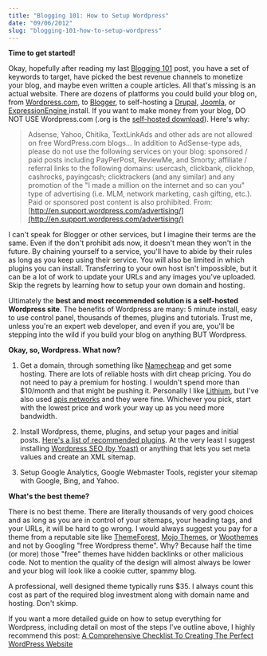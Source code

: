 ```yaml
---
title: "Blogging 101: How to Setup Wordpress"
date: "09/06/2012"
slug: "blogging-101-how-to-setup-wordpress"
---
```


**Time to get started!**

Okay, hopefully after reading my last [Blogging 101](http://simpixelated.com/introduction-to-blogging-choosing-the-right-keywords/ "Introduction to Blogging: Choosing the Right Keywords") post, you have a set of keywords to target, have picked the best revenue channels to monetize your blog, and maybe even written a couple articles. All that's missing is an actual website. There are dozens of platforms you could build your blog on, from [Wordpress.com](http://www.wordpress.com), to [Blogger](http://www.blogger.com), to self-hosting a [Drupal](http://www.drupal.org), [Joomla](http://www.joomla.org), or [ExpressionEngine ](http://www.expressionengine.com)install. If you want to make money from your blog, DO NOT USE Wordpress.com (.org is the [self-hosted download](http://www.wordpress.org)). Here's why:
> Adsense, Yahoo, Chitika, TextLinkAds and other ads are not allowed on free WordPress.com blogs... In addition to AdSense-type ads, please do not use the following services on your blog: sponsored / paid posts including PayPerPost, ReviewMe, and Smorty; affiliate / referral links to the following domains: usercash, clickbank, clickhop, cashrocks, payingcash; clicktrackers (and any similar) and any promotion of the "I made a million on the internet and so can you" type of advertising (i.e. MLM, network marketing, cash gifting, etc.). Paid or sponsored post content is also prohibited.
From: [http://en.support.wordpress.com/advertising/](http://en.support.wordpress.com/advertising/)

I can't speak for Blogger or other services, but I imagine their terms are the same. Even if the don't prohibit ads now, it doesn't mean they won't in the future. By chaining yourself to a service, you'll have to abide by their rules as long as you keep using their service. You will also be limited in which plugins you can install. Transferring to your own host isn't impossible, but it can be a lot of work to update your URLs and any images you've uploaded. Skip the regrets by learning how to setup your own domain and hosting.

Ultimately the **best and most recommended solution is a self-hosted Wordpress site**. The benefits of Wordpress are many: 5 minute install, easy to use control panel, thousands of themes, plugins and tutorials. Trust me, unless you're an expert web developer, and even if you are, you'll be stepping into the wild if you build your blog on anything BUT Wordpress.

**Okay, so, Wordpress. What now?**

1. Get a domain, through something like [Namecheap](http://www.namecheap.com/) and get some hosting. There are lots of reliable hosts with dirt cheap pricing. You do not need to pay a premium for hosting. I wouldn't spend more than $10/month and that might be pushing it. Personally I like [Lithium](http://forums.somethingawful.com/showthread.php?threadid=2818800), but I've also used [apis networks](http://forums.somethingawful.com/showthread.php?threadid=577837) and they were fine. Whichever you pick, start with the lowest price and work your way up as you need more bandwidth.

2. Install Wordpress, theme, plugins, and setup your pages and initial posts. [Here's a list of recommended plugins](https://github.com/retlehs/roots/wiki/Plugins). At the very least I suggest installing [Wordpress SEO (by Yoast)](http://yoast.com/wordpress/seo/) or anything that lets you set meta values and create an XML sitemap.

3. Setup Google Analytics, Google Webmaster Tools, register your sitemap with Google, Bing, and Yahoo.

**What's the best theme?**

There is no best theme. There are literally thousands of very good choices and as long as you are in control of your sitemaps, your heading tags, and your URLs, it will be hard to go wrong. I would always suggest you pay for a theme from a reputable site like [ThemeForest](http://themeforest.net), [Mojo Themes](http://mojo-themes.com), or [Woothemes](http://woothemes.com) and not by Googling "free Wordpress theme". Why? Because half the time (or more) those "free" themes have hidden backlinks or other malicious code. Not to mention the quality of the design will almost always be lower and your blog will look like a cookie cutter, spammy blog.

A professional, well designed theme typically runs $35. I always count this cost as part of the required blog investment along with domain name and hosting. Don't skimp.

If you want a more detailed guide on how to setup everything for Wordpress, including detail on most of the steps I've outline above, I highly recommend this post: [A Comprehensive Checklist To Creating The Perfect WordPress Website](http://wp.smashingmagazine.com/2011/12/14/15-step-checklist-creating-perfect-wordpress-website/)